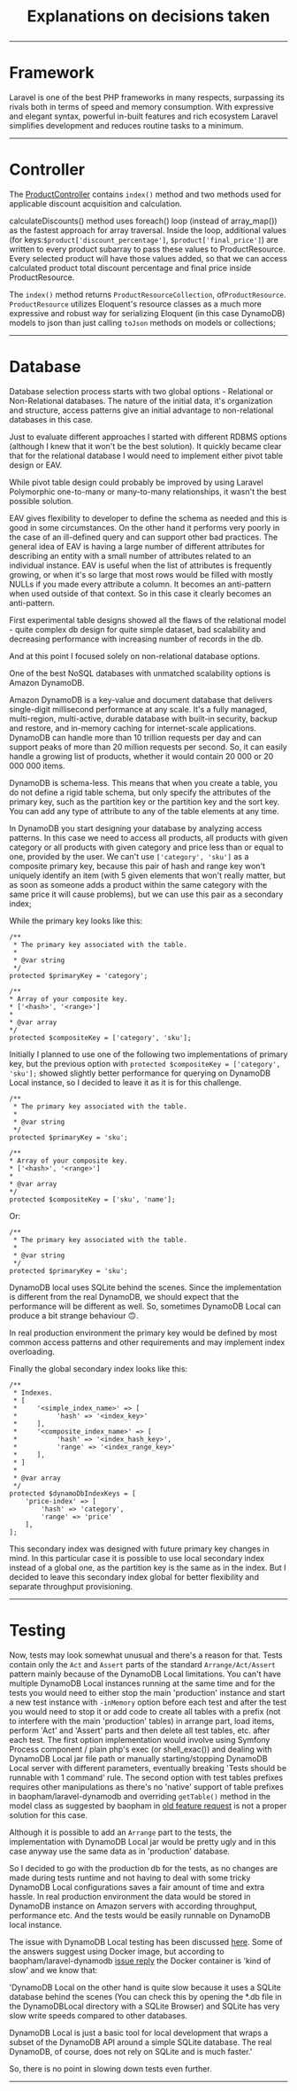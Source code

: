 
<h1 align="center">
Explanations on decisions taken
</>

----------
# Framework

Laravel is one of the best PHP frameworks in many respects, surpassing its rivals both in terms of speed and memory consumption. With expressive and elegant syntax, powerful in-built features and rich ecosystem Laravel simplifies development and reduces routine tasks to a minimum.

----------

# Controller

The [ProductController](./app/Http/Controllers/Api/V1/ProductController.php) contains `index()` method and two methods used for applicable discount acquisition and calculation.

calculateDiscounts() method uses foreach() loop (instead of array_map()) as the fastest approach for array traversal. Inside the loop, additional values (for keys:`$product['discount_percentage']`, `$product['final_price']`) are written to every product subarray to pass these values to ProductResource. Every selected  product will have those values added, so that we can access calculated product total discount percentage and final price inside ProductResource.

The `index()` method returns `ProductResourceCollection`, of`ProductResource`. `ProductResource` utilizes Eloquent's resource classes as a much more expressive and robust way for serializing Eloquent (in this case DynamoDB) models to json than just calling `toJson` methods on models or collections;

----------

# Database

Database selection process starts with two global options - Relational or Non-Relational databases. The nature of the initial data, it's organization and structure, access patterns give an initial advantage to non-relational databases in this case.

Just to evaluate different approaches I started with different RDBMS options (although I knew that it won't be the best solution). It quickly became clear that for the relational database I would need to implement either pivot table design or EAV.

While pivot table design could probably be improved by using Laravel Polymorphic one-to-many or many-to-many relationships, it wasn't the best possible solution. 

EAV gives flexibility to developer to define the schema as needed and this is good in some circumstances. On the other hand it performs very poorly in the case of an ill-defined query and can support other bad practices. The general idea of EAV is having a large number of different attributes for describing an entity with a small number of attributes related to an individual instance. EAV is useful when the list of attributes is frequently growing, or when it's so large that most rows would be filled with mostly NULLs if you made every attribute a column. It becomes an anti-pattern when used outside of that context. So in this case it clearly becomes an anti-pattern.

First experimental table designs showed all the flaws of the relational model - quite complex db design for quite simple dataset, bad scalability and decreasing performance with increasing number of records in the db.

And at this point I focused solely on non-relational database options.

One of the best NoSQL databases with unmatched scalability options is Amazon DynamoDB. 

Amazon DynamoDB is a key-value and document database that delivers single-digit millisecond performance at any scale. It's a fully managed, multi-region, multi-active, durable database with built-in security, backup and restore, and in-memory caching for internet-scale applications. DynamoDB can handle more than 10 trillion requests per day and can support peaks of more than 20 million requests per second. So, it can easily handle a growing list of products, whether it would contain 20 000 or 20 000 000 items.

DynamoDB is schema-less. This means that when you create a table, you do not define a rigid table schema, but only specify the attributes of the primary key, such as the partition key or the partition key and the sort key. You can add any type of attribute to any of the table elements at any time.

In DynamoDB you start designing your database by analyzing access patterns. In this case we need to access all products, all products with given category or all products with given category and price less than or equal to one, provided by the user. We can't use `['category', 'sku']` as a composite primary key, because this pair of hash and range key won't uniquely identify an item (with 5 given elements that won't really matter, but as soon as someone adds a product within the same category with the same price it will cause problems), but we can use this pair as a secondary index;

While the primary key looks like this:

    /**
     * The primary key associated with the table.
     *
     * @var string
     */
    protected $primaryKey = 'category';

    /**
    * Array of your composite key.
    * ['<hash>', '<range>']
    *
    * @var array
    */
    protected $compositeKey = ['category', 'sku'];


Initially I planned to use one of the following two implementations of primary key, but the previous  option with `protected $compositeKey = ['category', 'sku'];` showed slightly better performance for querying on DynamoDB Local instance, so I decided to leave it as it is for this challenge.

    /**
     * The primary key associated with the table.
     *
     * @var string
     */
    protected $primaryKey = 'sku';

    /**
    * Array of your composite key.
    * ['<hash>', '<range>']
    *
    * @var array
    */
    protected $compositeKey = ['sku', 'name'];

Or:

    /**
     * The primary key associated with the table.
     *
     * @var string
     */
    protected $primaryKey = 'sku';

DynamoDB local uses SQLite behind the scenes. Since the implementation is different from the real DynamoDB, we should expect that the performance will be different as well. So, sometimes DynamoDB Local can produce a bit strange behaviour 🙃.

In real production environment the primary key would be defined by most common access patterns and other requirements and may implement index overloading.

Finally the global secondary index looks like this:

    /**
     * Indexes.
     * [
     *     '<simple_index_name>' => [
     *          'hash' => '<index_key>'
     *     ],
     *     '<composite_index_name>' => [
     *          'hash' => '<index_hash_key>',
     *          'range' => '<index_range_key>'
     *     ],
     * ]
     *
     * @var array
     */
    protected $dynamoDbIndexKeys = [
        'price-index' => [
            'hash' => 'category',
            'range' => 'price'
        ],
    ];

This secondary index was designed with future primary key changes in mind. In this particular case it is possible to use local secondary index instead of a global one, as the partition key is the same as in the index. But I decided to leave this secondary index global for better flexibility and separate throughput provisioning.

----------

# Testing

Now, tests may look somewhat unusual and there's a reason for that. Tests contain only the `Act` and `Assert` parts of the standard `Arrange/Act/Assert` pattern mainly because of the DynamoDB Local limitations. You can't have multiple DynamoDB Local instances running at the same time and for the tests you would need to either stop the main 'production' instance and start a new test instance with `-inMemory` option before each test and after the test you would need to stop it or add code to create all tables with a prefix (not to interfere with the main 'production' tables) in arrange part, load items, perform 'Act' and 'Assert' parts and then delete all test tables, etc. after each test. The first option implementation would involve using Symfony Process component / plain php's exec (or shell_exac()) and dealing with DynamoDB Local jar file path or manually starting/stopping DynamoDB Local server with different parameters, eventually breaking 'Tests should be runnable with 1 command' rule. The second option with test tables prefixes requires other manipulations as there's no 'native' support  of table prefixes in baopham/laravel-dynamodb and overriding `getTable()` method in the model class as suggested by baopham in [old feature request](https://github.com/baopham/laravel-dynamodb/issues/199#issuecomment-504762001) is not a proper solution for this case. 

Although it is possible to add an `Arrange` part to the tests, the implementation with DynamoDB Local jar would be pretty ugly and in this case anyway use the same data as in 'production' database.

So I decided to go with the production db for the tests, as no changes are made during tests runtime and not having to deal with some tricky DynamoDB Local configurations saves a fair amount of time and extra hassle.
In real production environment the data would be stored in DynamoDB instance on Amazon servers with according throughput, performance etc. And the tests would be easily runnable on DynamoDB local instance.

The issue with DynamoDB Local testing has been discussed [here](https://stackoverflow.com/q/26901613/13563785). Some of the answers suggest using Docker image, but according to baopham/laravel-dynamodb [issue reply](https://github.com/baopham/laravel-dynamodb/issues/238) the Docker container is 'kind of slow' and we know that:

'DynamoDB Local on the other hand is quite slow because it uses a SQLite database behind the scenes (You can check this by opening the *.db file in the DynamoDBLocal directory with a SQLite Browser) and SQLite has very slow write speeds compared to other databases.

DynamoDB Local is just a basic tool for local development that wraps a subset of the DynamoDB API around a simple SQLite database. The real DynamoDB, of course, does not rely on SQLite and is much faster.'

So, there is no point in slowing down tests even further.

----------


